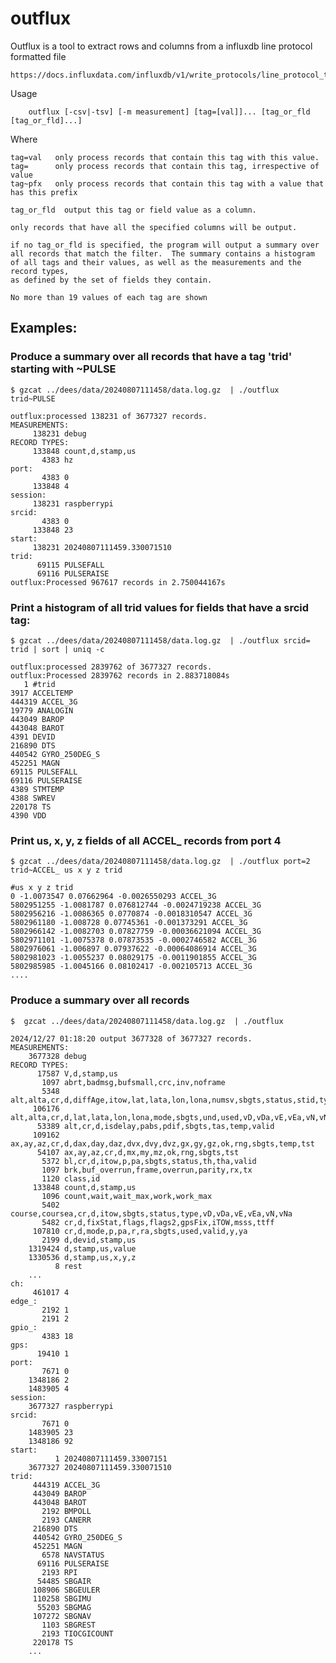 # outflux

Outflux is a tool to extract rows and columns from a influxdb line protocol formatted file

	https://docs.influxdata.com/influxdb/v1/write_protocols/line_protocol_tutorial/

Usage

```
	outflux [-csv|-tsv] [-m measurement] [tag=[val]]... [tag_or_fld [tag_or_fld]...]
```

Where

    tag=val   only process records that contain this tag with this value.
    tag=      only process records that contain this tag, irrespective of value
    tag~pfx   only process records that contain this tag with a value that has this prefix

    tag_or_fld  output this tag or field value as a column.

    only records that have all the specified columns will be output.

    if no tag_or_fld is specified, the program will output a summary over
    all records that match the filter.  The summary contains a histogram
    of all tags and their values, as well as the measurements and the record types,
    as defined by the set of fields they contain.

    No more than 19 values of each tag are shown

## Examples:

### Produce a summary over all records that have a tag 'trid' starting with ~PULSE

```
$ gzcat ../dees/data/20240807111458/data.log.gz  | ./outflux trid~PULSE

outflux:processed 138231 of 3677327 records.
MEASUREMENTS:
	 138231 debug
RECORD TYPES:
	 133848 count,d,stamp,us
	   4383 hz
port:
	   4383 0
	 133848 4
session:
	 138231 raspberrypi
srcid:
	   4383 0
	 133848 23
start:
	 138231 20240807111459.330071510
trid:
	  69115 PULSEFALL
	  69116 PULSERAISE
outflux:Processed 967617 records in 2.750044167s
```

### Print a histogram of all trid values for fields that have a srcid tag:

```
$ gzcat ../dees/data/20240807111458/data.log.gz  | ./outflux srcid= trid | sort | uniq -c

outflux:processed 2839762 of 3677327 records.
outflux:Processed 2839762 records in 2.883718084s
   1 #trid
3917 ACCELTEMP
444319 ACCEL_3G
19779 ANALOGIN
443049 BAROP
443048 BAROT
4391 DEVID
216890 DTS
440542 GYRO_250DEG_S
452251 MAGN
69115 PULSEFALL
69116 PULSERAISE
4389 STMTEMP
4388 SWREV
220178 TS
4390 VDD
```

### Print us, x, y, z fields of all ACCEL_ records from port 4

```
$ gzcat ../dees/data/20240807111458/data.log.gz  | ./outflux port=2 trid~ACCEL_ us x y z trid 

#us x y z trid
0 -1.0073547 0.07662964 -0.0026550293 ACCEL_3G
5802951255 -1.0081787 0.076812744 -0.0024719238 ACCEL_3G
5802956216 -1.0086365 0.0770874 -0.0018310547 ACCEL_3G
5802961180 -1.008728 0.07745361 -0.001373291 ACCEL_3G
5802966142 -1.0082703 0.07827759 -0.00036621094 ACCEL_3G
5802971101 -1.0075378 0.07873535 -0.0002746582 ACCEL_3G
5802976061 -1.006897 0.07937622 -0.00064086914 ACCEL_3G
5802981023 -1.0055237 0.08029175 -0.0011901855 ACCEL_3G
5802985985 -1.0045166 0.08102417 -0.002105713 ACCEL_3G
....
```


### Produce a summary over all records

```
$  gzcat ../dees/data/20240807111458/data.log.gz  | ./outflux

2024/12/27 01:18:20 output 3677328 of 3677327 records.
MEASUREMENTS:
	3677328 debug
RECORD TYPES:
	  17587 V,d,stamp,us
	   1097 abrt,badmsg,bufsmall,crc,inv,noframe
	   5348 alt,alta,cr,d,diffAge,itow,lat,lata,lon,lona,numsv,sbgts,status,stid,type,und,used
	 106176 alt,alta,cr,d,lat,lata,lon,lona,mode,sbgts,und,used,vD,vDa,vE,vEa,vN,vNa,valid
	  53389 alt,cr,d,isdelay,pabs,pdif,sbgts,tas,temp,valid
	 109162 ax,ay,az,cr,d,dax,day,daz,dvx,dvy,dvz,gx,gy,gz,ok,rng,sbgts,temp,tst
	  54107 ax,ay,az,cr,d,mx,my,mz,ok,rng,sbgts,tst
	   5372 bl,cr,d,itow,p,pa,sbgts,status,th,tha,valid
	   1097 brk,buf_overrun,frame,overrun,parity,rx,tx
	   1120 class,id
	 133848 count,d,stamp,us
	   1096 count,wait,wait_max,work,work_max
	   5402 course,coursea,cr,d,itow,sbgts,status,type,vD,vDa,vE,vEa,vN,vNa
	   5482 cr,d,fixStat,flags,flags2,gpsFix,iTOW,msss,ttff
	 107810 cr,d,mode,p,pa,r,ra,sbgts,used,valid,y,ya
	   2199 d,devid,stamp,us
	1319424 d,stamp,us,value
	1330536 d,stamp,us,x,y,z
	      8 rest
	...
ch:
	 461017 4
edge_:
	   2192 1
	   2191 2
gpio_:
	   4383 18
gps:
	  19410 1
port:
	   7671 0
	1348186 2
	1483905 4
session:
	3677327 raspberrypi
srcid:
	   7671 0
	1483905 23
	1348186 92
start:
	      1 20240807111459.33007151
	3677327 20240807111459.330071510
trid:
	 444319 ACCEL_3G
	 443049 BAROP
	 443048 BAROT
	   2192 BMPOLL
	   2193 CANERR
	 216890 DTS
	 440542 GYRO_250DEG_S
	 452251 MAGN
	   6578 NAVSTATUS
	  69116 PULSERAISE
	   2193 RPI
	  54485 SBGAIR
	 108906 SBGEULER
	 110258 SBGIMU
	  55203 SBGMAG
	 107272 SBGNAV
	   1103 SBGREST
	   2193 TIOCGICOUNT
	 220178 TS
	...
```
